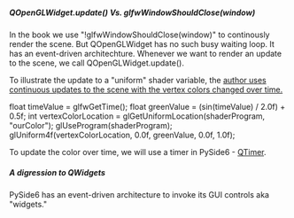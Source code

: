 ##### QOpenGLWidget.update() Vs. glfwWindowShouldClose(window)
In the book we use "!glfwWindowShouldClose(window)" to continously render the scene. But QOpenGLWidget has no such busy waiting loop. 
It has an event-driven architechture. Whenever we want to render an update to the scene, we call QOpenGLWidget.update(). 

To illustrate the update to a "uniform" shader variable, the [author uses continuous updates to the scene with the vertex colors changed over time.](https://learnopengl.com/Getting-started/Shaders)

  float timeValue = glfwGetTime();
  float greenValue = (sin(timeValue) / 2.0f) + 0.5f;
  int vertexColorLocation = glGetUniformLocation(shaderProgram, "ourColor");
  glUseProgram(shaderProgram);
  glUniform4f(vertexColorLocation, 0.0f, greenValue, 0.0f, 1.0f);
  
To update the color over time, we will use a timer in PySide6 - [QTimer](https://doc.qt.io/qtforpython-6/PySide6/QtCore/QTimer.html).

##### A digression to QWidgets

PySide6 has an event-driven architecture to invoke its GUI controls aka "widgets."
